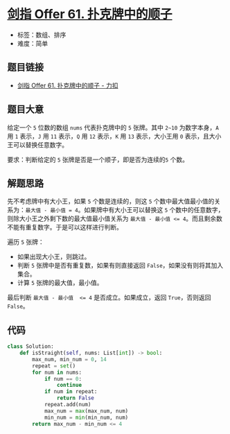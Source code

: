# [剑指 Offer 61. 扑克牌中的顺子](https://leetcode.cn/problems/bu-ke-pai-zhong-de-shun-zi-lcof/)

- 标签：数组、排序
- 难度：简单

## 题目链接

- [剑指 Offer 61. 扑克牌中的顺子 - 力扣](https://leetcode.cn/problems/bu-ke-pai-zhong-de-shun-zi-lcof/)

## 题目大意

给定一个 `5` 位数的数组 `nums` 代表扑克牌中的 `5` 张牌。其中 `2~10` 为数字本身，`A` 用 `1` 表示，`J` 用 `11` 表示，`Q` 用 `12` 表示，`K` 用 `13` 表示，大小王用 `0` 表示，且大小王可以替换任意数字。

要求：判断给定的 `5` 张牌是否是一个顺子，即是否为连续的`5` 个数。

## 解题思路

先不考虑牌中有大小王，如果 `5` 个数是连续的，则这 `5` 个数中最大值最小值的关系为：`最大值 - 最小值 = 4`。如果牌中有大小王可以替换这 `5` 个数中的任意数字，则除大小王之外剩下数的最大值最小值关系为 `最大值 - 最小值 <= 4`。而且剩余数不能有重复数字。于是可以这样进行判断。

遍历 `5` 张牌：

- 如果出现大小王，则跳过。
- 判断 `5` 张牌中是否有重复数，如果有则直接返回 `False`，如果没有则将其加入集合。
- 计算 `5` 张牌的最大值，最小值。

最后判断 `最大值 - 最小值  <= 4` 是否成立。如果成立，返回 `True`，否则返回 `False`。

## 代码

```python
class Solution:
    def isStraight(self, nums: List[int]) -> bool:
        max_num, min_num = 0, 14
        repeat = set()
        for num in nums:
            if num == 0:
                continue
            if num in repeat:
                return False
            repeat.add(num)
            max_num = max(max_num, num)
            min_num = min(min_num, num)
        return max_num - min_num <= 4
```

